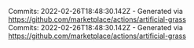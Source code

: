 Commits: 2022-02-26T18:48:30.142Z - Generated via https://github.com/marketplace/actions/artificial-grass
<br>
Commits: 2022-02-26T18:48:30.142Z - Generated via https://github.com/marketplace/actions/artificial-grass
<br>
